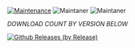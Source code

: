 [![Maintenance](https://img.shields.io/badge/Maintained%3F-yes-green.svg)](https://GitHub.com/Naereen/StrapDown.js/graphs/commit-activity)   ![Maintaner](https://img.shields.io/badge/maintainer-SriBalaji-blue) ![Maintaner](https://img.shields.io/badge/maintainer-Arneesh-blue)

*DOWNLOAD COUNT BY VERSION BELOW*

[![Github Releases (by Release)](https://img.shields.io/github/downloads/HyconOS-Releases/RMX2001/V3.5/total.svg)](https://GitHub.com/HyconOS-Releases/RMX2001/releases)
